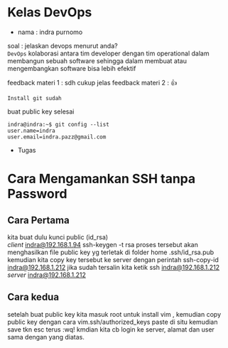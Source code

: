 
# Kelas DevOps

 * nama : indra purnomo

soal : jelaskan devops menurut anda?  
`DevOps` kolaborasi antara tim developer dengan tim operational dalam membangun sebuah software sehingga dalam membuat atau mengembangkan software bisa lebih efektif
 

feedback materi 1 : sdh cukup jelas feedback materi 2 : 👍

    Install git sudah

buat public key selesai

    indra@indra:~$ git config --list
    user.name=indra
    user.email=indra.pazz@gmail.com



* Tugas 

# Cara Mengamankan SSH tanpa Password

 ## Cara Pertama  
kita buat dulu kunci public (id_rsa)  
*client* indra@192.168.1.94
ssh-keygen -t rsa proses tersebut akan menghasilkan file public key yg terletak di folder home .ssh/id_rsa.pub
 kemudian kita copy key tersebut ke server dengan perintah ssh-copy-id indra@192.168.1.212 jika sudah tersalin kita ketik ssh indra@192.168.1.212
*server* indra@192.168.1.212 

 ## Cara kedua 
setelah buat public key kita masuk root untuk install vim , kemudian copy public key dengan cara vim.ssh/authorized_keys paste di situ kemudian save tkn esc terus :wq! kmdian kita cb login ke server, alamat dan user sama dengan yang diatas.
